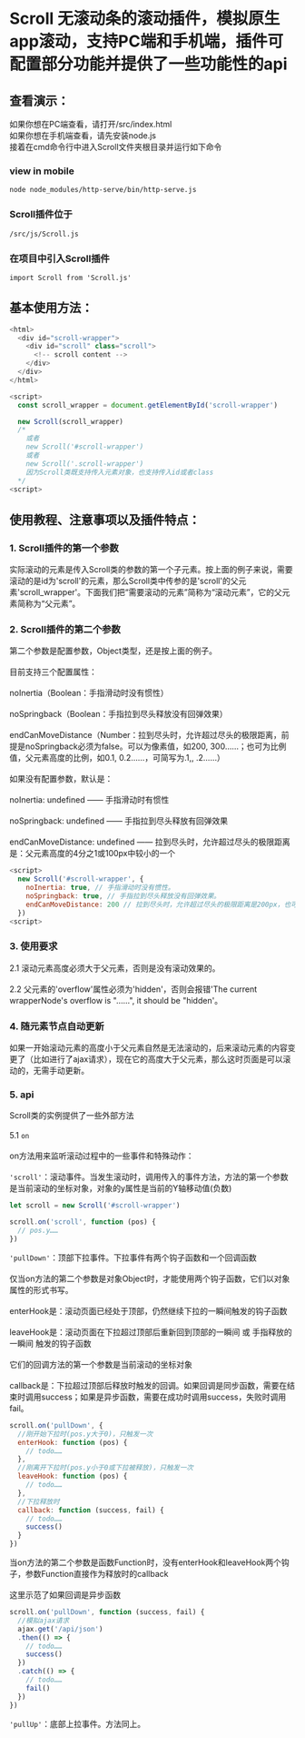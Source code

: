 # Scroll 无滚动条的滚动插件，模拟原生app滚动，支持PC端和手机端，插件可配置部分功能并提供了一些功能性的api
## 查看演示：
如果你想在PC端查看，请打开/src/index.html<br/>
如果你想在手机端查看，请先安装node.js<br/>
接着在cmd命令行中进入Scroll文件夹根目录并运行如下命令<br/>
### view in mobile
```
node node_modules/http-serve/bin/http-serve.js
```
### Scroll插件位于
```
/src/js/Scroll.js
```
### 在项目中引入Scroll插件
```
import Scroll from 'Scroll.js'
```
## 基本使用方法：
```javascript
<html>
  <div id="scroll-wrapper">
    <div id="scroll" class="scroll">
      <!-- scroll content -->
    </div>
  </div>
</html>

<script>
  const scroll_wrapper = document.getElementById('scroll-wrapper')

  new Scroll(scroll_wrapper)
  /*
    或者
    new Scroll('#scroll-wrapper')
    或者
    new Scroll('.scroll-wrapper')
    因为Scroll类既支持传入元素对象，也支持传入id或者class
  */
<script>
```
## 使用教程、注意事项以及插件特点：
### 1. Scroll插件的第一个参数
实际滚动的元素是传入Scroll类的参数的第一个子元素。按上面的例子来说，需要滚动的是id为'scroll'的元素，那么Scroll类中传参的是'scroll'的父元素'scroll_wrapper'。下面我们把“需要滚动的元素”简称为“滚动元素”，它的父元素简称为“父元素”。
### 2. Scroll插件的第二个参数
第二个参数是配置参数，Object类型，还是按上面的例子。<br/><br/>
目前支持三个配置属性：<br/><br/>
noInertia（Boolean：手指滑动时没有惯性）<br/><br/>
noSpringback（Boolean：手指拉到尽头释放没有回弹效果）<br/><br/>
endCanMoveDistance（Number：拉到尽头时，允许超过尽头的极限距离，前提是noSpringback必须为false。可以为像素值，如200, 300……；也可为比例值，父元素高度的比例，如0.1, 0.2……，可简写为.1,, .2……）<br/><br/>
如果没有配置参数，默认是：<br/><br/>
noInertia: undefined —— 手指滑动时有惯性<br/><br/>
noSpringback: undefined —— 手指拉到尽头释放有回弹效果<br/><br/>
endCanMoveDistance: undefined —— 拉到尽头时，允许超过尽头的极限距离是：父元素高度的4分之1或100px中较小的一个
```javascript
<script>
  new Scroll('#scroll-wrapper', {
    noInertia: true, // 手指滑动时没有惯性。
    noSpringback: true, // 手指拉到尽头释放没有回弹效果。
    endCanMoveDistance: 200 // 拉到尽头时，允许超过尽头的极限距离是200px，也可以为0.3或.3等，这时极限距离是父元素高度的30%。
  })
<script>
```
### 3. 使用要求
2.1 滚动元素高度必须大于父元素，否则是没有滚动效果的。<br/><br/>
2.2 父元素的'overflow'属性必须为'hidden'，否则会报错'The current wrapperNode's overflow is "……", it should be "hidden'。
### 4. 随元素节点自动更新
如果一开始滚动元素的高度小于父元素自然是无法滚动的，后来滚动元素的内容变更了（比如进行了ajax请求），现在它的高度大于父元素，那么这时页面是可以滚动的，无需手动更新。
### 5. api
Scroll类的实例提供了一些外部方法<br/><br/>
5.1 `on`<br/><br/>
on方法用来监听滚动过程中的一些事件和特殊动作：<br/><br/>
`'scroll'`：滚动事件。当发生滚动时，调用传入的事件方法，方法的第一个参数是当前滚动的坐标对象，对象的y属性是当前的Y轴移动值(负数)
```javascript
let scroll = new Scroll('#scroll-wrapper')

scroll.on('scroll', function (pos) {
  // pos.y……
})
```
`'pullDown'`：顶部下拉事件。下拉事件有两个钩子函数和一个回调函数<br/><br/>
仅当on方法的第二个参数是对象Object时，才能使用两个钩子函数，它们以对象属性的形式书写。<br/><br/>
enterHook是：滚动页面已经处于顶部，仍然继续下拉的一瞬间触发的钩子函数<br/><br/>
leaveHook是：滚动页面在下拉超过顶部后重新回到顶部的一瞬间 或 手指释放的一瞬间 触发的钩子函数<br/><br/>
它们的回调方法的第一个参数是当前滚动的坐标对象<br/><br/>
callback是：下拉超过顶部后释放时触发的回调。如果回调是同步函数，需要在结束时调用success；如果是异步函数，需要在成功时调用success，失败时调用fail。
```javascript
scroll.on('pullDown', {
  //刚开始下拉时(pos.y大于0)，只触发一次
  enterHook: function (pos) {
    // todo……
  },
  //刚离开下拉时(pos.y小于0或下拉被释放)，只触发一次
  leaveHook: function (pos) {
    // todo……
  },
  //下拉释放时
  callback: function (success, fail) {
    // todo……
    success()
  }
})
```
当on方法的第二个参数是函数Function时，没有enterHook和leaveHook两个钩子，参数Function直接作为释放时的callback<br/><br/>
这里示范了如果回调是异步函数
```javascript
scroll.on('pullDown', function (success, fail) {
  //模拟ajax请求
  ajax.get('/api/json')
  .then(() => {
    // todo……
    success()
  })
  .catch(() => {
    // todo……
    fail()
  })
})
```
`'pullUp'`：底部上拉事件。方法同上。
